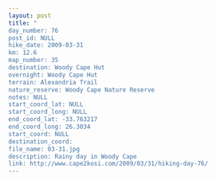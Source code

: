 ```yaml
---
layout: post
title: "
day_number: 76
post_id: NULL
hike_date: 2009-03-31
km: 12.6
map_number: 35
destination: Woody Cape Hut
overnight: Woody Cape Hut
terrain: Alexandria Trail
nature_reserve: Woody Cape Nature Reserve
notes: NULL
start_coord_lat: NULL
start_coord_long: NULL
end_coord_lat: -33.763217
end_coord_long: 26.3034
start_coord: NULL
destination_coord: 
file_name: 03-31.jpg
description: Rainy day in Woody Cape
link: http://www.cape2kosi.com/2009/03/31/hiking-day-76/
---
```

